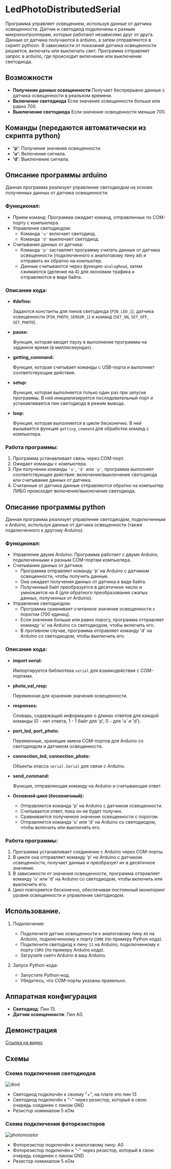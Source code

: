 # LedPhotoDistributedSerial

Программа управляет освещением, используя данные от датчика освещенности. 
Датчик и светодиод подключены к разным микроконтроллерам, которые работают независимо друг от друга. 
Данные от датчика получаются в arduino, а затем отправляются в скрипт pythoon. 
В зависимости от показаний датчика освещенности решается, включать или выключать свет. 
Программа отправляет запрос в arduino, где происходит включение или выключение светодиода.

## Возможности
- **Получение данных освещенности** Получает беспрерывно данные с датчика освещенности в реальном времени.
- **Включение светодиода** Если значение освещенности больше или равно 700.
- **Выключение светодиода** Если значение освещенности меньше 700.

## Команды (передаются автоматически из скрипта python)
- **'p'**: Получение значения освещенности.
- **'u'**: Включение сигнала.
- **'d'**: Выключение сигнала.

## Описание программы **arduino**
Данная программа реализует управление светодиодом на основе полученных данных от датчика освещенности.  

### Функционал:

* Прием команд: Программа ожидает команд, отправленных по COM-порту с компьютера. 
* Управление светодиодом:
    * Команда `'u'` включает светодиод.
    * Команда `'d'` выключает светодиод.
* Считывание данных от датчика:
    * Команда `'p'` заставляет программу считать данные от датчика освещенности (подключенного к аналоговому пину `A0`) и отправить их обратно на компьютер.
    * Данные считываются через функцию `analogRead`, затем сжимаются (деление на 4) для экономии трафика и отправляются в виде байта. 

### Описание кода:

* **#define:**

  Задаются константы для пинов светодиода (`PIN_LED_1`), датчика освещенности (`PIN_PHOTO_SENSOR_1`) и команд (`SET_ON`, `SET_OFF`, `SET_PHOTO`).

* **pause:**

  Функция, которая вводит паузу в выполнение программы на заданное время (в миллисекундах). 

* **getting_command:**

  Функция, которая считывает команды с USB-порта и выполняет соответствующие действия. 

* **setup:**

  Функция, которая выполняется только один раз при запуске программы. В ней инициализируется последовательный порт и устанавливается пин светодиода в режим вывода.

* **loop:**

  Функция, которая выполняется в цикле бесконечно. В ней вызывается функция `getting_command` для обработки команд с компьютера.

### Работа программы:

1. Программа устанавливает связь через COM-порт.
2. Ожидает команды с компьютера.
3. При получении команды `'u'`, `'d'` или `'p'`, программа выполняет соответствующее действие: включение/выключение светодиода или считывание данных от датчика.
4. Считанные от датчика данные отправляются обратно на компьютер ЛИБО происходит включение/выключение светодиода. 


## Описание программы **python**
Данная программа реализует управление светодиодом, подключенным к Arduino, используя данные от датчика освещенности (также подключенного к другому Arduino).

### Функционал:

* Управление двумя Arduino: Программа работает с двумя Arduino, подключенными к разным COM-портам компьютера.
* Считывание данных от датчика:
    * Программа отправляет команду 'p' на Arduino с датчиком освещенности, чтобы получить данные.
    * Она ожидает получения данных от датчика в виде байта.
    * Полученный байт преобразуется в десятичное число и умножается на 4 (для обратного преобразования сжатых данных, полученных от Arduino).
* Управление светодиодом:
    * Программа сравнивает считанное значение освещенности с порогом (700 единиц).
    * Если значение больше или равно порогу, программа отправляет команду 'u' на Arduino со светодиодом, чтобы включить его.
    * В противном случае, программа отправляет команду 'd' на Arduino со светодиодом, чтобы выключить его.

### Описание кода:

* **import serial:**

  Импортируется библиотека `serial` для взаимодействия с COM-портами.

* **photo_val_resp:**

  Переменная для хранения значения освещенности.

* **responses:**

  Словарь, содержащий информацию о длинах ответов для каждой команды (0 - нет ответа, 1 - 1 байт для 'p', 0 - для 'u' и 'd').

* **port_led, port_photo:**

  Переменные, хранящие имена COM-портов для Arduino со светодиодом и датчиком освещенности.

* **connection_led, connection_photo:**

  Объекты класса `serial.Serial` для связи с Arduino.

* **send_command:**

  Функция, отправляющая команду на Arduino и считывающая ответ. 

* **Основной цикл (бесконечный):**
    * Отправляется команда 'p' на Arduino с датчиком освещенности.
    * Считывается ответ, пока он не будет получен.
    * Сравнивается полученное значение освещенности с порогом.
    * Отправляется команда 'u' или 'd' на Arduino со светодиодом, чтобы включить или выключить его.

### Работа программы:

1. Программа устанавливает соединение с Arduino через COM-порты.
2. В цикле она отправляет команду 'p' на Arduino с датчиком освещенности, получает данные и преобразует их в десятичное значение.
3. В зависимости от значения освещенности, программа отправляет команду 'u' или 'd' на Arduino со светодиодом, чтобы включить или выключить его.
4. Цикл повторяется бесконечно, обеспечивая постоянный мониторинг уровня освещенности и управление светодиодом.

## Использование.

1. Подключение:

    * Подключите датчик освещенности к аналоговому пину `A0` на Arduino, подключенному к порту `COM8` (по примеру Python кода). 
    * Подключите светодиод к пину `13` на Arduino, подключенному к порту `COM3` (по примеру Arduino кода).
    * Загрузите скетч Arduino в ваш Arduino.

2. Запуск Python-кода:

    * Запустите Python-код.
    * Убедитесь, что COM-порты указаны правильно.

## Аппаратная конфигурация
- **Светодиод**: Пин 13.
- **Датчик освещенности**: Пин A0.

## Демонстрация
[Ссылка на видео](https://disk.yandex.ru/i/fEQYDkT_CF9b_w)

## Схемы
### Схема подключения светодиодов
![diod](img/diagram_diod.png)
*  Светодиод подключён к своему "+", на плате это пин 13
*  Светодиод подключён к "-" через резистор, который в свою очередь соединен с пином GND
*  Резистор номиналом 5 кОм

### Схема подключения фоторезисторов
![photoresistor](img/diagram_photoresistor.png)
*  Фоторезистор подключён к аналоговому пину: A0
*  Фоторезистор подключён к "-" через резистор, который в свою очередь соединен с пином GND
*  Резистор номиналом 5 кОм
